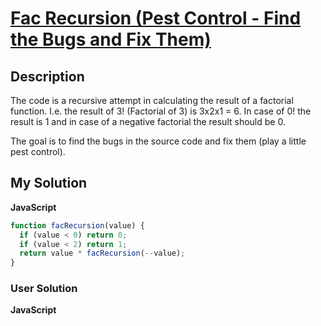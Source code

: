 # [Fac Recursion (Pest Control - Find the Bugs and Fix Them)](https://www.codewars.com/kata/57fa92b25c9910e7bc0001df)

## Description

The code is a recursive attempt in calculating the result of a factorial function.
I.e. the result of 3! (Factorial of 3) is 3x2x1 = 6.
In case of 0! the result is 1 and in case of a negative factorial the result should be 0.

The goal is to find the bugs in the source code and fix them (play a little pest control).

## My Solution

**JavaScript**

```js
function facRecursion(value) {
  if (value < 0) return 0;
  if (value < 2) return 1;
  return value * facRecursion(--value);
}
```

### User Solution

**JavaScript**

```js

```
